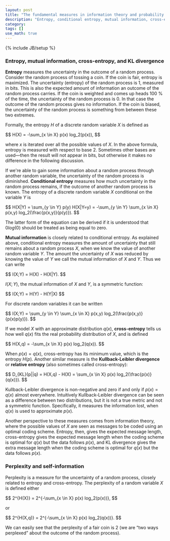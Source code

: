 ```yaml
---
layout: post
title: "The fundamental measures in information theory and probability theory"
description: "Entropy, conditional entropy, mutual information, cross-entropy, Kullback-Leibler divergence, and perplexity"
category: 
tags: []
use_math: true
---
```

{% include JB/setup %}

### Entropy, mutual information, cross-entropy, and KL divergence

**Entropy** measures the uncertainty in the outcome of a random process. 
Consider the random process of tossing a coin. If the coin is fair, entropy is 
maximized. The uncertainty \(entropy\) of the random process is 1, measured in 
bits. This is also the expected amount of information an outcome of the random 
process carries. If the coin is weighted and comes up heads 100 % of the time, 
the uncertainty of the random process is 0. In that case the outcome of the 
random process gives no information. If the coin is biased, the uncertainty of 
the random process is something from between these two extremes.

Formally, the entropy <span>$H$</span> of a discrete random variable 
<span>$X$</span> is defined as

<div>$$
H(X) = -\sum_{x \in X} p(x) log_2(p(x)),
$$</div>

where <span>$x$</span> is iterated over all the possible values of 
<span>$X$</span>. In the above formula, entropy is measured with respect to base 
2. Sometimes other bases are used—then the result will not appear in bits, but 
otherwise it makes no difference in the following discussion.

If we're able to gain some information about a random process through another 
random variable, the uncertainty of the random process is diminished. 
**Conditional entropy** measures how much uncertainty in the random process 
remains, if the outcome of another random process is known. The entropy of a 
discrete random variable <span>$X$</span> conditional on the variable 
<span>$Y$</span> is

<div>$$
H(X|Y) = \sum_{y \in Y} p(y) H(X|Y=y) = -\sum_{y \in Y} \sum_{x \in X} p(x,y) log_2(\frac{p(x,y)}{p(y)}).
$$</div>

The latter form of the equation can be derived if it is understood that
<span>$0 log(0)$</span> should be treated as being equal to zero.

**Mutual information** is closely related to conditional entropy. As explained 
above, conditional entropy measures the amount of uncertainty that still remains 
about a random process <span>$X$</span>, when we know the value of another 
random variable <span>$Y$</span>. The amount the uncertainty of <span>$X$</span> 
was reduced by knowing the value of <span>$Y$</span> we call the mutual 
information of <span>$X$</span> and <span>$Y$</span>. Thus we can write

<div>$$
I(X;Y) = H(X) - H(X|Y).
$$</div>

<span>$I(X;Y)$</span>, the mutual information of <span>$X$</span> and 
<span>$Y$</span>, is a symmetric function:

<div>$$
I(X;Y) = H(Y) - H(Y|X)
$$</div>

For discrete random variables it can be written

<div>$$
I(X;Y) = \sum_{y \in Y} \sum_{x \in X} p(x,y) log_2(\frac{p(x,y)}{p(x)p(y)}).
$$</div>

If we model <span>$X$</span> with an approximate distribution 
<span>$q(x)$</span>, **cross-entropy** tells us how well <span>$q(x)$</span> 
fits the real probability distribution of <span>$X$</span>, and is defined

<div>$$
H(X,q) = -\sum_{x \in X} p(x) log_2(q(x)).
$$</div>

When <span>$p(x) = q(x)$</span>, cross-entropy has its minimum value, which is 
the entropy <span>$H(p)$</span>. Another similar measure is the **Kullback-Leibler 
divergence** or **relative entropy** (also sometimes called cross-entropy):

<div>$$
D_{KL}(p||q) = H(X,q) - H(X) = \sum_{x \in X} p(x) log_2(\frac{p(x)}{q(x)}).
$$</div>

Kullback-Leibler divergence is non-negative and zero if and only if <span>$p(x) 
= q(x)$</span> almost everywhere. Intuitively Kullback-Leibler divergence can be 
seen as a difference between two distributions, but it is not a true metric and 
not a symmetric function. Specifically, it measures the information lost, when 
<span>$q(x)$</span> is used to approximate <span>$p(x)$</span>.

Another perspective to these measures comes from information theory, where the 
possible values of <span>$X$</span> are seen as messages to be coded using an 
optimal coding scheme. Entropy, then, gives the expected message length, 
cross-entropy gives the expected message length when the coding scheme is 
optimal for <span>$q(x)$</span> but the data follows <span>$p(x)$</span>, and KL 
divergence gives the extra message length when the coding scheme is optimal for 
<span>$q(x)$</span> but the data follows <span>$p(x)$</span>.

### Perplexity and self-information

Perplexity is a measure for the uncertainty of a random process, closely related 
to entropy and cross-entropy. The perplexity of a random variable 
<span>$X$</span> is defined either

<div>$$
2^{H(X)} = 2^{-\sum_{x \in X} p(x) log_2(p(x))},
$$</div>

or

<div>$$
2^{H(X,q)} = 2^{-\sum_{x \in X} p(x) log_2(q(x))}.
$$</div>

We can easily see that the perplexity of a fair coin is 2 (we are “two ways 
perplexed” about the outcome of the random process).
